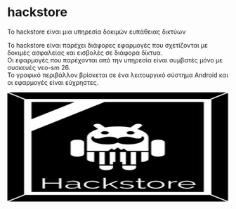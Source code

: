 # hackstore
Το hackstore είναι μια υπηρεσία δοκιμών ευπάθειας δικτύων

Το hackstore είναι παρέχει διάφορες εφαρμογές που σχετίζονται με δοκιμές ασφαλείας και εισβολές σε διάφορα δίκτυα.<br> 
Οι εφαρμογές που παρέχονται από την υπηρεσία είναι συμβατές μόνο με συσκευές νεο-sm 26.<br>
Το γραφικό περιβάλλον βρίσκεται σε ένα λειτουργικό σύστημα Android και οι εφαρμογές είναι εύχρηστες.

<img src="/img/hackstore.jpg" height="250" width="100%">
